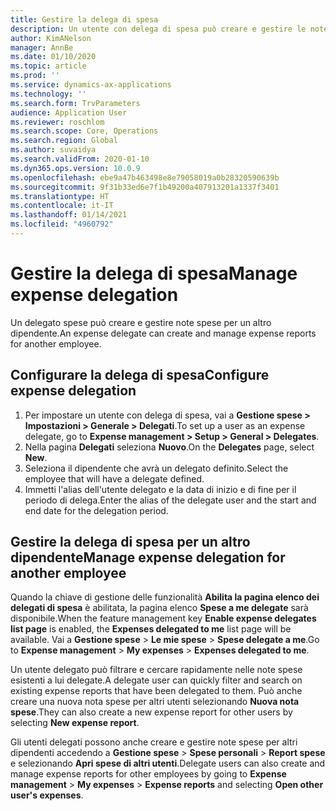 ```yaml
---
title: Gestire la delega di spesa
description: Un utente con delega di spesa può creare e gestire le note spese per un altro dipendente dell'organizzazione.
author: KimANelson
manager: AnnBe
ms.date: 01/10/2020
ms.topic: article
ms.prod: ''
ms.service: dynamics-ax-applications
ms.technology: ''
ms.search.form: TrvParameters
audience: Application User
ms.reviewer: roschlom
ms.search.scope: Core, Operations
ms.search.region: Global
ms.author: suvaidya
ms.search.validFrom: 2020-01-10
ms.dyn365.ops.version: 10.0.9
ms.openlocfilehash: ebe9a47b463498e8e79058019a0b28320590639b
ms.sourcegitcommit: 9f31b33ed6e7f1b49200a407913201a1337f3401
ms.translationtype: HT
ms.contentlocale: it-IT
ms.lasthandoff: 01/14/2021
ms.locfileid: "4960792"
---
```

# <a name="manage-expense-delegation"></a><span data-ttu-id="e671a-103">Gestire la delega di spesa</span><span class="sxs-lookup"><span data-stu-id="e671a-103">Manage expense delegation</span></span>

<span data-ttu-id="e671a-104">Un delegato spese può creare e gestire note spese per un altro dipendente.</span><span class="sxs-lookup"><span data-stu-id="e671a-104">An expense delegate can create and manage expense reports for another employee.</span></span>

## <a name="configure-expense-delegation"></a><span data-ttu-id="e671a-105">Configurare la delega di spesa</span><span class="sxs-lookup"><span data-stu-id="e671a-105">Configure expense delegation</span></span>

1. <span data-ttu-id="e671a-106">Per impostare un utente con delega di spesa, vai a **Gestione spese > Impostazioni > Generale > Delegati**.</span><span class="sxs-lookup"><span data-stu-id="e671a-106">To set up a user as an expense delegate, go to **Expense management > Setup > General > Delegates**.</span></span>
2. <span data-ttu-id="e671a-107">Nella pagina **Delegati** seleziona **Nuovo**.</span><span class="sxs-lookup"><span data-stu-id="e671a-107">On the **Delegates** page, select **New**.</span></span>
3. <span data-ttu-id="e671a-108">Seleziona il dipendente che avrà un delegato definito.</span><span class="sxs-lookup"><span data-stu-id="e671a-108">Select the employee that will have a delegate defined.</span></span> 
4. <span data-ttu-id="e671a-109">Immetti l'alias dell'utente delegato e la data di inizio e di fine per il periodo di delega.</span><span class="sxs-lookup"><span data-stu-id="e671a-109">Enter the alias of the delegate user and the start and end date for the delegation period.</span></span>

## <a name="manage-expense-delegation-for-another-employee"></a><span data-ttu-id="e671a-110">Gestire la delega di spesa per un altro dipendente</span><span class="sxs-lookup"><span data-stu-id="e671a-110">Manage expense delegation for another employee</span></span>

<span data-ttu-id="e671a-111">Quando la chiave di gestione delle funzionalità **Abilita la pagina elenco dei delegati di spesa** è abilitata, la pagina elenco **Spese a me delegate** sarà disponibile.</span><span class="sxs-lookup"><span data-stu-id="e671a-111">When the feature management key **Enable expense delegates list page** is enabled, the **Expenses delegated to me** list page will be available.</span></span> <span data-ttu-id="e671a-112">Vai a **Gestione spese** > **Le mie spese** > **Spese delegate a me**.</span><span class="sxs-lookup"><span data-stu-id="e671a-112">Go to **Expense management** > **My expenses** > **Expenses delegated to me**.</span></span>

<span data-ttu-id="e671a-113">Un utente delegato può filtrare e cercare rapidamente nelle note spese esistenti a lui delegate.</span><span class="sxs-lookup"><span data-stu-id="e671a-113">A delegate user can quickly filter and search on existing expense reports that have been delegated to them.</span></span> <span data-ttu-id="e671a-114">Può anche creare una nuova nota spese per altri utenti selezionando **Nuova nota spese**.</span><span class="sxs-lookup"><span data-stu-id="e671a-114">They can also create a new expense report for other users by selecting **New expense report**.</span></span>

<span data-ttu-id="e671a-115">Gli utenti delegati possono anche creare e gestire note spese per altri dipendenti accedendo a **Gestione spese** > **Spese personali** > **Report spese** e selezionando **Apri spese di altri utenti**.</span><span class="sxs-lookup"><span data-stu-id="e671a-115">Delegate users can also create and manage expense reports for other employees by going to **Expense management** > **My expenses** > **Expense reports** and selecting **Open other user's expenses**.</span></span>
